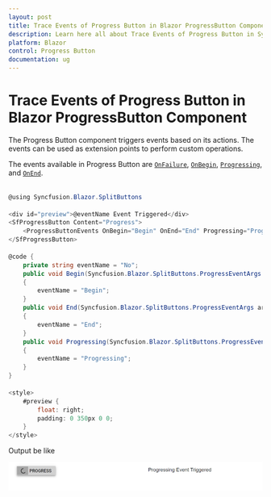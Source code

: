 ```yaml
---
layout: post
title: Trace Events of Progress Button in Blazor ProgressButton Component | Syncfusion
description: Learn here all about Trace Events of Progress Button in Syncfusion Blazor ProgressButton component and more.
platform: Blazor
control: Progress Button
documentation: ug
---
```


# Trace Events of Progress Button in Blazor ProgressButton Component

The Progress Button component triggers events based on its actions. The events can be used as extension points to perform custom operations.

The events available in Progress Button are [`OnFailure`](https://help.syncfusion.com/cr/blazor/Syncfusion.Blazor.SplitButtons.ProgressButtonEvents.html#Syncfusion_Blazor_SplitButtons_ProgressButtonEvents_OnFailure), [`OnBegin`](https://help.syncfusion.com/cr/blazor/Syncfusion.Blazor.SplitButtons.ProgressButtonEvents.html#Syncfusion_Blazor_SplitButtons_ProgressButtonEvents_OnBegin), [`Progressing`](https://help.syncfusion.com/cr/blazor/Syncfusion.Blazor.SplitButtons.ProgressButtonEvents.html#Syncfusion_Blazor_SplitButtons_ProgressButtonEvents_Progressing), and [`OnEnd`](https://help.syncfusion.com/cr/blazor/Syncfusion.Blazor.SplitButtons.ProgressButtonEvents.html#Syncfusion_Blazor_SplitButtons_ProgressButtonEvents_OnEnd).

```csharp

@using Syncfusion.Blazor.SplitButtons

<div id="preview">@eventName Event Triggered</div>
<SfProgressButton Content="Progress">
    <ProgressButtonEvents OnBegin="Begin" OnEnd="End" Progressing="Progressing"></ProgressButtonEvents>
</SfProgressButton>

@code {
    private string eventName = "No";
    public void Begin(Syncfusion.Blazor.SplitButtons.ProgressEventArgs args)
    {
        eventName = "Begin";
    }
    public void End(Syncfusion.Blazor.SplitButtons.ProgressEventArgs args)
    {
        eventName = "End";
    }
    public void Progressing(Syncfusion.Blazor.SplitButtons.ProgressEventArgs args)
    {
        eventName = "Progressing";
    }
}

<style>
    #preview {
        float: right;
        padding: 0 350px 0 0;
    }
</style>

```

Output be like

![Progress Button Sample](./../images/pb-event.png)